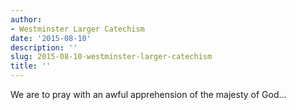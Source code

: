 ```yaml
---
author:
- Westminster Larger Catechism
date: '2015-08-10'
description: ''
slug: 2015-08-10-westminster-larger-catechism
title: ''
---
```

We are to pray with an awful apprehension of the majesty of God...



